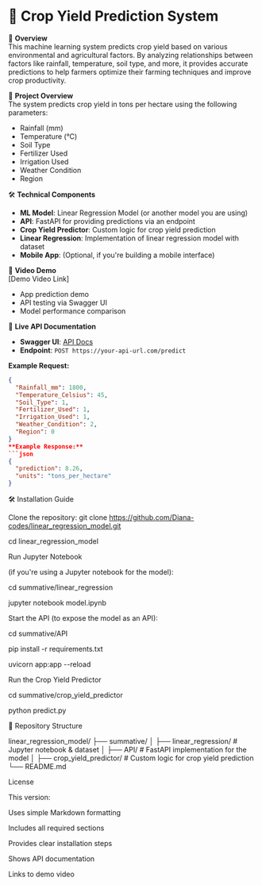 # 🌾 Crop Yield Prediction System

📌 **Overview**  
This machine learning system predicts crop yield based on various environmental and agricultural factors. By analyzing relationships between factors like rainfall, temperature, soil type, and more, it provides accurate predictions to help farmers optimize their farming techniques and improve crop productivity.

📌 **Project Overview**  
The system predicts crop yield in tons per hectare using the following parameters:
- Rainfall (mm)
- Temperature (°C)
- Soil Type
- Fertilizer Used
- Irrigation Used
- Weather Condition
- Region

🛠️ **Technical Components**  
- **ML Model**: Linear Regression Model (or another model you are using)
- **API**: FastAPI for providing predictions via an endpoint
- **Crop Yield Predictor**: Custom logic for crop yield prediction
- **Linear Regression**: Implementation of linear regression model with dataset
- **Mobile App**: (Optional, if you're building a mobile interface)

🎥 **Video Demo**  
[Demo Video Link]  
- App prediction demo
- API testing via Swagger UI
- Model performance comparison

🔗 **Live API Documentation**  
- **Swagger UI**: [API Docs](https://your-api-url.com/docs)
- **Endpoint**: `POST https://your-api-url.com/predict`

**Example Request:**
```json
{
  "Rainfall_mm": 1800,
  "Temperature_Celsius": 45,
  "Soil_Type": 1,
  "Fertilizer_Used": 1,
  "Irrigation_Used": 1,
  "Weather_Condition": 2,
  "Region": 0
}
**Example Response:**
```json
{
  "prediction": 8.26,
  "units": "tons_per_hectare"
}
```
🛠️ Installation Guide

Clone the repository:
git clone https://github.com/Diana-codes/linear_regression_model.git

cd linear_regression_model

Run Jupyter Notebook

(if you're using a Jupyter notebook for the model):

cd summative/linear_regression

jupyter notebook model.ipynb

Start the API (to expose the model as an API):

cd summative/API

pip install -r requirements.txt

uvicorn app:app --reload

Run the Crop Yield Predictor

cd summative/crop_yield_predictor

python predict.py

📂 Repository Structure


linear_regression_model/
├── summative/
│   ├── linear_regression/        # Jupyter notebook & dataset
│   ├── API/                     # FastAPI implementation for the model
│   ├── crop_yield_predictor/    # Custom logic for crop yield prediction
└── README.md

License

This version:


Uses simple Markdown formatting

Includes all required sections

Provides clear installation steps

Shows API documentation

Links to demo video
